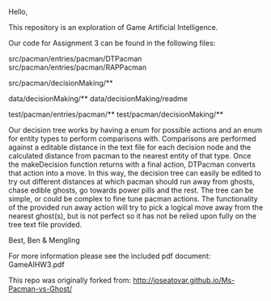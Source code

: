 Hello,

This repository is an exploration of Game Artificial Intelligence.

Our code for Assignment 3 can be found in the following files:

src/pacman/entries/pacman/DTPacman
src/pacman/entries/pacman/RAPPacman

src/pacman/decisionMaking/**

data/decisionMaking/**
data/decisionMaking/readme

test/pacman/entries/pacman/**
test/pacman/decisionMaking/**


Our decision tree works by having a enum for possible actions and an enum for entity
types to perform comparisons with. Comparisons are performed against a editable distance
in the text file for each decision node and the calculated distance from pacman to the
nearest entity of that type. Once the makeDecision function returns with a final action,
DTPacman converts that action into a move. In this way, the decision tree can easily be
edited to try out different distances at which pacman should run away from ghosts, chase
edible ghosts, go towards power pills and the rest. The tree can be simple, or could be
complex to fine tune pacman actions. The functionality of the provided run away action will
try to pick a logical move away from the nearest ghost(s), but is not perfect so it
has not be relied upon fully on the tree text file provided.

Best,
Ben & Mengling

For more information please see the included pdf document: GameAIHW3.pdf

This repo was originally forked from: http://joseatovar.github.io/Ms-Pacman-vs-Ghost/
